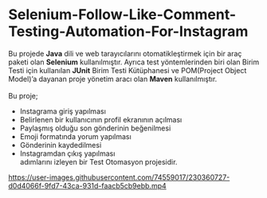 # Selenium-Follow-Like-Comment-Testing-Automation-For-Instagram
Bu projede **Java** dili ve web tarayıcılarını otomatikleştirmek için bir araç paketi olan **Selenium** kullanılmıştır. Ayrıca test yöntemlerinden biri olan Birim Testi için kullanılan **JUnit** Birim Testi Kütüphanesi ve POM(Project Object Model)’a dayanan proje yönetim aracı olan **Maven** kullanılmıştır.
<br/>
<br/>Bu proje;
* Instagrama giriş yapılması
* Belirlenen bir kullanıcının profil ekranının açılması
* Paylaşmış olduğu son gönderinin beğenilmesi
* Emoji formatında yorum yapılması
* Gönderinin kaydedilmesi
* Instagramdan çıkış yapılması
<br/>adımlarını izleyen bir Test Otomasyon projesidir.

https://user-images.githubusercontent.com/74559017/230360727-d0d4066f-9fd7-43ca-931d-faacb5cb9ebb.mp4
